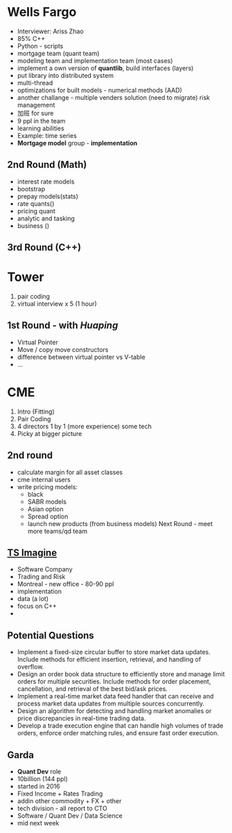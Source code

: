 # Wells Fargo

- Interviewer: Ariss Zhao
- 85% C++
- Python - scripts
- mortgage team (quant team)
- modeling team and implementation team (most cases)
- implement a own version of **quantlib**, build interfaces (layers)
- put library into distributed system
- multi-thread
- optimizations for built models - numerical methods (AAD)
- another challange - multiple venders solution (need to migrate) risk management
- 加班 for sure
- 9 ppl in the team
- learning abilities
- Example: time series
- **Mortgage model** group - **implementation**

## 2nd Round (Math)

- interest rate models
- bootstrap
- prepay models(stats)
- rate quants()
- pricing quant
- analytic and tasking
- business ()

## 3rd Round (C++)

# Tower

1. pair coding
2. virtual interview x 5 (1 hour)

## 1st Round - with *Huaping*

- Virtual Pointer
- Move / copy move constructors
- difference between virtual pointer vs V-table
- ...

# CME

1. Intro (Fitting)
2. Pair Coding
3. 4 directors 1 by 1 (more experience) some tech
4. Picky at bigger picture

## 2nd round

- calculate margin for all asset classes
- cme internal users
- write pricing models:
  - black
  - SABR models
  - Asian option
  - Spread option
  - launch new products (from business models)
  Next Round - meet more teams/qd team

## [TS Imagine](https://tsimagine.com/)

- Software Company
- Trading and Risk
- Montreal - new office - 80-90 ppl
- implementation
- data (a lot)
- focus on C++
-

## Potential Questions

- Implement a fixed-size circular buffer to store market data updates. Include methods for efficient insertion, retrieval, and handling of overflow.
- Design an order book data structure to efficiently store and manage limit orders for multiple securities. Include methods for order placement, cancellation, and retrieval of the best bid/ask prices.
- Implement a real-time market data feed handler that can receive and process market data updates from multiple sources concurrently.
- Design an algorithm for detecting and handling market anomalies or price discrepancies in real-time trading data.
- Develop a trade execution engine that can handle high volumes of trade orders, enforce order matching rules, and ensure fast order execution.

## Garda

- **Quant Dev** role
- 10billion (144 ppl)
- started in 2016
- Fixed Income + Rates Trading
- addin other commodity + FX + other
- tech division - all report to CTO
- Software / Quant Dev / Data Science
- mid next week